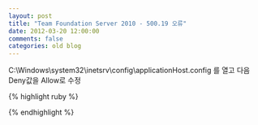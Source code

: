 ```yaml
---
layout: post
title: "Team Foundation Server 2010 - 500.19 오류"
date: 2012-03-20 12:00:00
comments: false
categories: old blog
---
```


C:\Windows\system32\inetsrv\config\applicationHost.config 를 열고 다음 Deny값을 Allow로 수정

{% highlight ruby %}
<section name="staticContent" overrideModeDefault="Deny" />
<section name="caching" overrideModeDefault="Deny" />
<section name="requestFiltering" overrideModeDefault="Deny" />
{% endhighlight %}